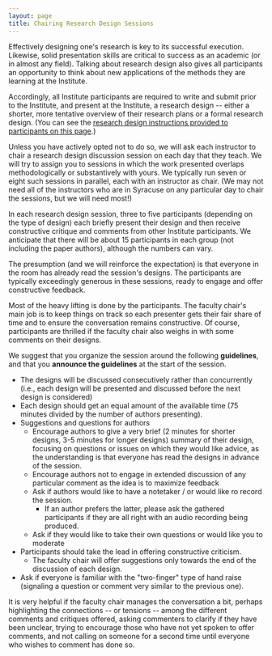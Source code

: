 ```yaml
---
layout: page
title: Chairing Research Design Sessions
---
```


Effectively designing one's research is key to its successful execution. Likewise, solid presentation skills are critical to success as an academic (or in almost any field). Talking about research design also gives all participants an opportunity to think about new applications of the methods they are learning at the Institute.

Accordingly, all Institute participants are required to write and submit prior to the Institute, and present at the Institute, a research design -- either a shorter, more tentative overview of their research plans or a formal research design. (You can see the [research design instructions provided to participants on this page](/participants/research-design-instructions).)

Unless you have actively opted not to do so, we will ask each instructor to chair a research design discussion session on each day that they teach. We will try to assign you to sessions in which the work presented overlaps methodologically or substantively with yours. We typically run seven or eight such sessions in parallel, each with an instructor as chair. (We may not need all of the instructors who are in Syracuse on any particular day to chair the sessions, but we will need most!)

In each research design session, three to five participants (depending on the type of design) each briefly present their design and then receive constructive critique and comments from other Institute participants. We anticipate that there will be about 15 participants in each group (not including the paper authors), although the numbers can vary.

The presumption (and we will reinforce the expectation) is that everyone in the room has already read the session\'s designs. The participants are typically exceedingly generous in these sessions, ready to engage and offer constructive feedback.

Most of the heavy lifting is done by the participants. The faculty chair's main job is to keep things on track so each presenter gets their fair share of time and to ensure the conversation remains constructive. Of course, participants are thrilled if the faculty chair also weighs in with some comments on their designs.

We suggest that you organize the session around the following **guidelines**, and that you **announce the guidelines** at the start of the session.

-   The designs will be discussed consecutively rather than concurrently (i.e., each design will be presented and discussed before the next design is considered)
-   Each design should get an equal amount of the available time (75 minutes divided by the number of authors presenting).
-   Suggestions and questions for authors
    -   Encourage authors to give a very brief (2 minutes for shorter designs, 3-5 minutes for longer designs) summary of their design, focusing on questions or issues on which they would like advice, as the understanding is that everyone has read the designs in advance of the session.
    -   Encourage authors not to engage in extended discussion of any particular comment as the idea is to maximize feedback
    -   Ask if authors would like to have a notetaker / or would like ro record the session.
        -   If an author prefers the latter, please ask the gathered participants if they are all right with an audio recording being produced.
    -   Ask if they would like to take their own questions or would like you to moderate
-   Participants should take the lead in offering constructive criticism.
    -   The faculty chair will offer suggestions only towards the end of the discussion of each design.
-   Ask if everyone is familiar with the "two-finger" type of hand raise (signaling a question or comment very similar to the previous one).

It is very helpful if the faculty chair manages the conversation a bit, perhaps highlighting the connections -- or tensions -- among the different comments and critiques offered, asking commenters to clarify if they have been unclear, trying to encourage those who have not yet spoken to offer comments, and not calling on someone for a second time until everyone who wishes to comment has done so.
